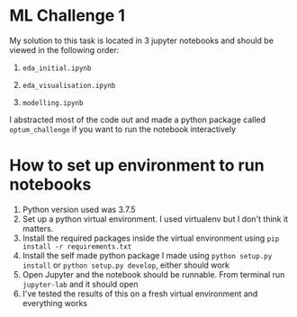 # ML Challenge 1

My solution to this task is located in 3 jupyter notebooks and should be viewed in the following order:

1) `eda_initial.ipynb`

2) `eda_visualisation.ipynb`

3) `modelling.ipynb`

I abstracted most of the code out and made a python package called `optum_challenge` if you want to run the notebook interactively

# How to set up environment to run notebooks

1) Python version used was 3.7.5
2) Set up a python virtual environment. I used virtualenv but I don't think it matters. 
2) Install the required packages inside the virtual environment using `pip install -r requirements.txt`
3) Install the self made python package I made using `python setup.py install` or `python setup.py develop`, either
should work
4) Open Jupyter and the notebook should be runnable. From terminal run `jupyter-lab` and it should open
5) I've tested the results of this on a fresh virtual environment and everything works
